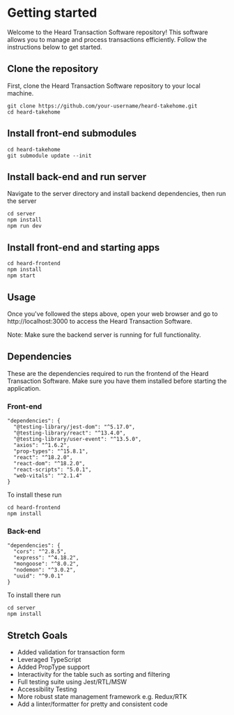 # Getting started
Welcome to the Heard Transaction Software repository! This software allows you to manage and process transactions efficiently. Follow the instructions below to get started.

## Clone the repository
First, clone the Heard Transaction Software repository to your local machine.
```
git clone https://github.com/your-username/heard-takehome.git
cd heard-takehome
```

## Install front-end submodules
```
cd heard-takehome
git submodule update --init
```

## Install back-end and run server
Navigate to the server directory and install backend dependencies, then run the server
```
cd server
npm install
npm run dev
```

## Install front-end and starting apps
```
cd heard-frontend
npm install
npm start
```

## Usage
Once you've followed the steps above, open your web browser and go to http://localhost:3000 to access the Heard Transaction Software.

Note: Make sure the backend server is running for full functionality.

## Dependencies 
These are the dependencies required to run the frontend of the Heard Transaction Software. Make sure you have them installed before starting the application.
### Front-end
```
"dependencies": {
  "@testing-library/jest-dom": "^5.17.0",
  "@testing-library/react": "^13.4.0",
  "@testing-library/user-event": "^13.5.0",
  "axios": "^1.6.2",
  "prop-types": "^15.8.1",
  "react": "^18.2.0",
  "react-dom": "^18.2.0",
  "react-scripts": "5.0.1",
  "web-vitals": "^2.1.4"
}
```

To install these run
```
cd heard-frontend
npm install
```
### Back-end
```
"dependencies": {
  "cors": "^2.8.5",
  "express": "^4.18.2",
  "mongoose": "^8.0.2",
  "nodemon": "^3.0.2",
  "uuid": "^9.0.1"
}
```
To install there run
```
cd server
npm install
```

## Stretch Goals
- Added validation for transaction form
- Leveraged TypeScript
- Added PropType support
- Interactivity for the table such as sorting and filtering
- Full testing suite using Jest/RTL/MSW
- Accessibility Testing
- More robust state management framework e.g. Redux/RTK
- Add a linter/formatter for pretty and consistent code